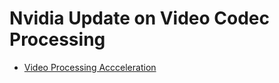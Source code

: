 # Nvidia Update on Video Codec Processing
- [Video Processing Accceleration](http://on-demand.gputechconf.com/gtc/2018/presentation/s8601-nvidia-gpu-video-technologies.pdf)
